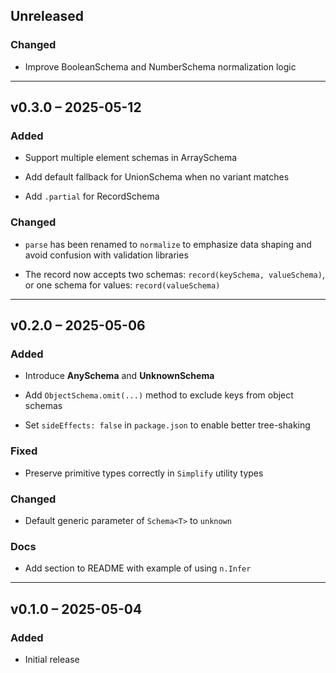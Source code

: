 ## Unreleased


### Changed

- Improve BooleanSchema and NumberSchema normalization logic


---


## v0.3.0 – 2025-05-12


### Added

- Support multiple element schemas in ArraySchema

- Add default fallback for UnionSchema when no variant matches

- Add `.partial` for RecordSchema

### Changed

- `parse` has been renamed to `normalize` to emphasize data shaping and avoid confusion with validation libraries

- The record now accepts two schemas: `record(keySchema, valueSchema)`, or one schema for values: `record(valueSchema)`


---


## v0.2.0 – 2025-05-06


### Added

- Introduce **AnySchema** and **UnknownSchema**

- Add `ObjectSchema.omit(...)` method to exclude keys from object schemas

- Set `sideEffects: false` in `package.json` to enable better tree-shaking

### Fixed

- Preserve primitive types correctly in `Simplify` utility types

### Changed

- Default generic parameter of `Schema<T>` to `unknown`

### Docs

- Add section to README with example of using `n.Infer`


---


## v0.1.0 – 2025-05-04


### Added

- Initial release
